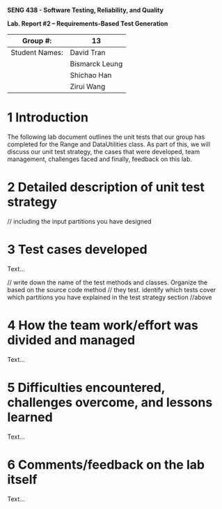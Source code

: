 **SENG 438 - Software Testing, Reliability, and Quality**

**Lab. Report \#2 – Requirements-Based Test Generation**

| Group \#:      |  13 |
| -------------- | --- |
| Student Names: | David Tran    |
|                | Bismarck Leung    |
|                | Shichao Han    |
|                | Zirui Wang    |

# 1 Introduction

The following lab document outlines the unit tests that our group has completed for the Range and DataUtilities class. As part of this, we will discuss our unit test strategy, the cases that were developed, team management, challenges faced and finally, feedback on this lab.

# 2 Detailed description of unit test strategy

// including the input partitions you have designed

# 3 Test cases developed

Text…

// write down the name of the test methods and classes. Organize the based on
the source code method // they test. identify which tests cover which partitions
you have explained in the test strategy section //above

# 4 How the team work/effort was divided and managed

Text…

# 5 Difficulties encountered, challenges overcome, and lessons learned

Text…

# 6 Comments/feedback on the lab itself

Text…
